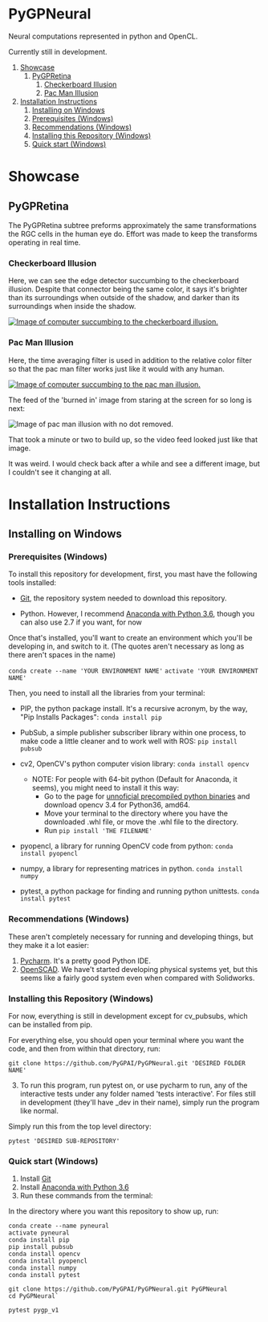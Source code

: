 # PyGPNeural

Neural computations represented in python and OpenCL.

Currently still in development.

1. [Showcase](#showcase)
    1. [PyGPRetina](#pygpretina)
        1. [Checkerboard Illusion](#checkerboard-illusion)
        2. [Pac Man Illusion](#pac-man-illusion)
2. [Installation Instructions](#installation-instructions)
    1. [Installing on Windows](#installing-on-windows)
    2. [Prerequisites (Windows)](#prerequisites-windows)
    3. [Recommendations (Windows)](#recommendations-windows)
    4. [Installing this Repository (Windows)](#installing-this-repository-windows)
    5. [Quick start (Windows)](#quick-start-windows)

# Showcase

## PyGPRetina

The PyGPRetina subtree preforms approximately the same transformations the RGC cells in the human eye do. Effort was made to keep the transforms operating in real time.

### Checkerboard Illusion

Here, we can see the edge detector succumbing to the checkerboard illusion. Despite that connector being the same color, it says it's brighter than its surroundings when outside of the shadow, and darker than its surroundings when inside the shadow.

[![Image of computer succumbing to the checkerboard illusion.](https://thumbs.gfycat.com/MerryVibrantBasilisk-size_restricted.gif)](https://gfycat.com/MerryVibrantBasilisk)

### Pac Man Illusion

Here, the time averaging filter is used in addition to the relative color filter so that the pac man filter works just like it would with any human.

[![Image of computer succumbing to the pac man illusion.](https://thumbs.gfycat.com/WanWastefulBarnswallow-size_restricted.gif)](https://gfycat.com/WanWastefulBarnswallow)

The feed of the 'burned in' image from staring at the screen for so long is next:

![Image of pac man illusion with no dot removed.](https://i.imgur.com/Zdpd6Kj.png)

That took a minute or two to build up, so the video feed looked just like that image.

It was weird. I would check back after a while and see a different image, but I couldn't see it changing at all.

# Installation Instructions

## Installing on Windows

### Prerequisites (Windows)

To install this repository for development, first, you mast have the following tools installed:

* [Git](https://git-scm.com/), the repository system needed to download this repository.

* Python. However, I recommend [Anaconda with Python 3.6](https://www.anaconda.com/download/), though you can also use 2.7 if you want, for now

Once that's installed, you'll want to create an environment which you'll be developing in, and switch to it. (The quotes aren't necessary as long as there aren't spaces in the name)

`conda create --name 'YOUR ENVIRONMENT NAME'`
`activate 'YOUR ENVIRONMENT NAME'`

Then, you need to install all the libraries from your terminal:

* PIP, the python package install. It's a recursive acronym, by the way, "Pip Installs Packages": `conda install pip`

* PubSub, a simple publisher subscriber library within one process, to make code a little cleaner and to work well with ROS: `pip install pubsub`

* cv2, OpenCV's python computer vision library: `conda install opencv`

    * NOTE: For people with 64-bit python (Default for Anaconda, it seems), you might need to install it this way:
        * Go to the page for [unnoficial precompiled python binaries](https://www.lfd.uci.edu/~gohlke/pythonlibs/#opencv) and download opencv 3.4 for Python36, amd64.
        * Move your terminal to the directory where you have the downloaded .whl file, or move the .whl file to the directory.
        * Run `pip install 'THE FILENAME'`

* pyopencl, a library for running OpenCV code from python: `conda install pyopencl`

* numpy, a library for representing matrices in python. `conda install numpy`

* pytest, a python package for finding and running python unittests. `conda install pytest`

### Recommendations (Windows)

These aren't completely necessary for running and developing things, but they make it a lot easier:

1. [Pycharm](https://www.jetbrains.com/pycharm/). It's a pretty good Python IDE.
2. [OpenSCAD](http://www.openscad.org/downloads.html). We have't started developing physical systems yet, but this seems like a fairly good system even when compared with Solidworks.

### Installing this Repository (Windows)

For now, everything is still in development except for cv_pubsubs, which can be installed from pip.

For everything else, you should open your terminal where you want the code, and then from within that directory, run:

`git clone https://github.com/PyGPAI/PyGPNeural.git 'DESIRED FOLDER NAME'`

3. To run this program, run pytest on, or use pycharm to run, any of the interactive tests under any folder named 'tests interactive'. For files still in development (they'll have _dev in their name), simply run the program like normal.

Simply run this from the top level directory:

`pytest 'DESIRED SUB-REPOSITORY'`

### Quick start (Windows)

1. Install [Git](https://git-scm.com/)
2. Install [Anaconda with Python 3.6](https://www.anaconda.com/download/)
3. Run these commands from the terminal:

In the directory where you want this repository to show up, run:

    conda create --name pyneural
    activate pyneural
    conda install pip
    pip install pubsub
    conda install opencv
    conda install pyopencl
    conda install numpy
    conda install pytest

    git clone https://github.com/PyGPAI/PyGPNeural.git PyGPNeural
    cd PyGPNeural`

    pytest pygp_v1